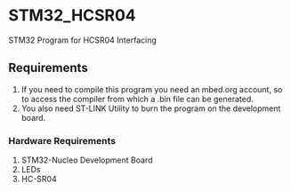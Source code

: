 # STM32_HCSR04
STM32 Program for HCSR04 Interfacing
## Requirements
1. If you need to compile this program you need an mbed.org account, so to access the compiler from which a .bin file can be generated.
2. You also need ST-LINK Utility to burn the program on the development board.
### Hardware Requirements
1. STM32-Nucleo Development Board
2. LEDs
3. HC-SR04


